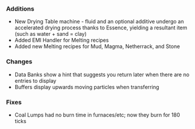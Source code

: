 ### Additions
- New Drying Table machine - fluid and an optional additive undergo an accelerated drying process thanks to Essence, yielding a resultant item (such as water + sand = clay)
- Added EMI Handler for Melting recipes
- Added new Melting recipes for Mud, Magma, Netherrack, and Stone

### Changes
- Data Banks show a hint that suggests you return later when there are no entries to display
- Buffers display upwards moving particles when transferring

### Fixes
- Coal Lumps had no burn time in furnaces/etc; now they burn for 180 ticks